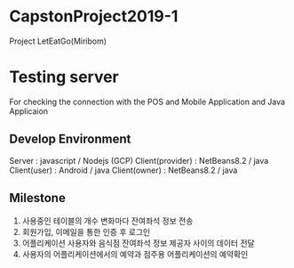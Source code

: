 # CapstonProject2019-1
Project LetEatGo(Miribom)

# Testing server
For checking the connection with the POS and Mobile Application and Java Applicaion

## Develop Environment
Server              : javascript / Nodejs (GCP)
Client(provider)    : NetBeans8.2 / java
Client(user)        : Android / java
Client(owner)       : NetBeans8.2 / java

## Milestone
1.  사용중인 테이블의 개수 변화마다 잔여좌석 정보 전송
2.  회원가입, 이메일을 통한 인증 후 로그인
3.  어플리케이션 사용자와 음식점 잔여좌석 정보 제공자 사이의 데이터 전달
4.  사용자의 어플리케이션에서의 예약과 점주용 어플리케이션의 예약확인